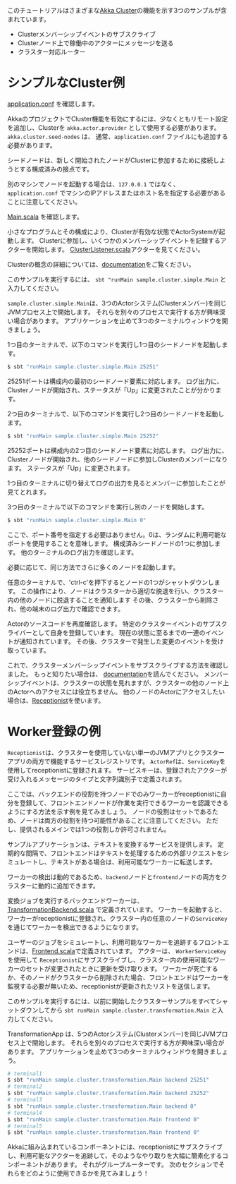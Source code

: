 このチュートリアルはさまざまな[Akka Cluster](https://doc.akka.io/docs/akka/2.6/typed/cluster.html)の機能を示す3つのサンプルが含まれています。

- Clusterメンバーシップイベントのサブスクライブ
- Clusterノード上で稼働中のアクターにメッセージを送る
- クラスター対応ルーター

# シンプルなCluster例

[application.conf](./src/main/resources/application.conf) を確認します。

AkkaのプロジェクトでCluster機能を有効にするには、少なくともリモート設定を追加し、Clusterを `akka.actor.provider` として使用する必要があります。
`akka.cluster.seed-nodes` は、 通常、`application.conf` ファイルにも追加する必要があります。

シードノードは、新しく開始されたノードがClusterに参加するために接続しようとする構成済みの接点です。

別のマシンでノードを起動する場合は、`127.0.0.1` ではなく、 `application.conf` でマシンのIPアドレスまたはホスト名を指定する必要があることに注意してください。

[Main.scala](./src/main/scala/sample/cluster/simple/Main.scala) を確認します。

小さなプログラムとその構成により、Clusterが有効な状態でActorSystemが起動します。
Clusterに参加し、いくつかのメンバーシップイベントを記録するアクターを開始します。
[ClusterListener.scala](./src/main/scala/sample/cluster/simple/ClusterListener.scala)アクターを見てください。

Clusterの概念の詳細については、[documentation](https://doc.akka.io/docs/akka/2.6/typed/cluster.html)をご覧ください。

このサンプルを実行するには、 `sbt "runMain sample.cluster.simple.Main` と入力してください。

`sample.cluster.simple.Main`は、3つのActorシステム(Clusterメンバー)を同じJVMプロセス上で開始します。
それらを別々のプロセスで実行する方が興味深い場合があります。
アプリケーションを止めて3つのターミナルウィンドウを開きましょう。

1つ目のターミナルで、以下のコマンドを実行し1つ目のシードノードを起動します。

```bash
$ sbt "runMain sample.cluster.simple.Main 25251"
```

25251ポートは構成内の最初のシードノード要素に対応します。
ログ出力に、Clusterノードが開始され、ステータスが「Up」に変更されたことが分かります。

2つ目のターミナルで、以下のコマンドを実行し2つ目のシードノードを起動します。

```bash
$ sbt "runMain sample.cluster.simple.Main 25252"
```

25252ポートは構成内の2つ目のシードノード要素に対応します。
ログ出力に、Clusterノードが開始され、他のシードノードに参加しClusterのメンバーになります。
ステータスが「Up」に変更されます。

1つ目のターミナルに切り替えてログの出力を見るとメンバーに参加したことが見てとれます。

3つ目のターミナルで以下のコマンドを実行し別のノードを開始します。

```bash
$ sbt "runMain sample.cluster.simple.Main 0"
```

ここで、ポート番号を指定する必要はありません。0は、ランダムに利用可能なポートを使用することを意味します。
構成済みシードノードの1つに参加します。
他のターミナルのログ出力を確認します。

必要に応じて、同じ方法でさらに多くのノードを起動します。

任意のターミナルで、'ctrl-c'を押下するとノードの1つがシャットダウンします。
この操作により、ノードはクラスターから適切な脱退を行い、クラスター内の他のノードに脱退することを通知します
その後、クラスターから削除され、他の端末のログ出力で確認できます。

Actorのソースコードを再度確認します。
特定のクラスターイベントのサブスクライバーとして自身を登録しています。
現在の状態に至るまでの一連のイベントが通知されています。
その後、クラスターで発生した変更のイベントを受け取っています。

これで、クラスターメンバーシップイベントをサブスクライブする方法を確認しました。
もっと知りたい場合は、 [documentation](https://doc.akka.io/docs/akka/2.6/typed/cluster.html#cluster-subscriptions)を読んでください。
メンバーシップイベントは、クラスターの状態を見れますが、クラスターの他のノード上のActorへのアクセスには役立ちません。
他のノードのActorにアクセスしたい場合は、[Receptionist](https://doc.akka.io/docs/akka/2.6/typed/actor-discovery.html#receptionist)を使います。

# Worker登録の例

`Receptionist`は、クラスターを使用していない単一のJVMアプリとクラスターアプリの両方で機能するサービスレジストリです。
`ActorRef`は、`ServiceKey`を使用してreceptionistに登録されます。
サービスキーは、登録されたアクターが受け入れるメッセージのタイプと文字列識別子で定義されます。

ここでは、バックエンドの役割を持つノードでのみワーカーがreceptionistに自分を登録して、フロントエンドノードが作業を実行できるワーカーを認識できるようにする方法を示す例を見てみましょう。
ノードの役割はセットであるため、ノードは両方の役割を持つ可能性があることに注意してください。
ただし、提供されるメインでは1つの役割しか許可されません。

サンプルアプリケーションは、テキストを変換するサービスを提供します。
定期的な間隔で、フロントエンドはテキストを処理するための外部リクエストをシミュレートし、テキストがある場合は、利用可能なワーカーに転送します。

ワーカーの検出は動的であるため、`backend`ノードと`frontend`ノードの両方をクラスターに動的に追加できます。

変換ジョブを実行するバックエンドワーカーは、[TransformationBackend.scala](./src/main/scala/sample/cluster/transformation/Worker.scala) で定義されています。
ワーカーを起動すると、ワーカーがreceptionistに登録され、クラスター内の任意のノードの`ServiceKey`を通じてワーカーを検出できるようになります。

ユーザーのジョブをシミュレートし、利用可能なワーカーを追跡するフロントエンドは、[Frontend.scala](./src/main/scala/sample/cluster/transformation/Frontend.scala)で定義されています。
アクターは、 `WorkerServiceKey`を使用して `Receptionist`にサブスクライブし、クラスター内の使用可能なワーカーのセットが変更されたときに更新を受け取ります。
ワーカーが死亡するか、そのノードがクラスターから削除された場合、フロントエンドはワーカーを監視する必要が無いため、receptionistが更新されたリストを送信します。

このサンプルを実行するには、以前に開始したクラスターサンプルをすべてシャットダウンしてから `sbt runMain sample.cluster.transformation.Main` と入力してください。

TransformationApp は、5つのActorシステム(Clusterメンバー)を同じJVMプロセス上で開始します。
それらを別々のプロセスで実行する方が興味深い場合があります。
アプリケーションを止めて3つのターミナルウィンドウを開きましょう。

```bash
# terminal1
$ sbt "runMain sample.cluster.transformation.Main backend 25251"
# terminal2
$ sbt "runMain sample.cluster.transformation.Main backend 25252"
# terminal3
$ sbt "runMain sample.cluster.transformation.Main backend 0"
# terminal4
$ sbt "runMain sample.cluster.transformation.Main frontend 0"
# terminal5
$ sbt "runMain sample.cluster.transformation.Main frontend 0"
```
Akkaに組み込まれているコンポーネントには、receptionistにサブスクライブし、利用可能なアクターを追跡して、そのようなやり取りを大幅に簡素化するコンポーネントがあります。
それがグループルーターです。 
次のセクションでそれらをどのように使用できるかを見てみましょう！

